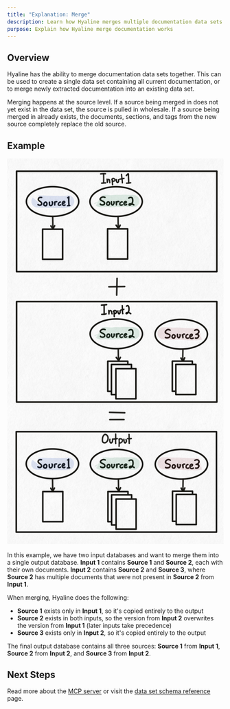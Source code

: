 ```yaml
---
title: "Explanation: Merge"
description: Learn how Hyaline merges multiple documentation data sets
purpose: Explain how Hyaline merge documentation works
---
```

## Overview

Hyaline has the ability to merge documentation data sets together. This can be used to create a single data set containing all current documentation, or to merge newly extracted documentation into an existing data set.

Merging happens at the source level. If a source being merged in does not yet exist in the data set, the source is pulled in wholesale. If a source being merged in already exists, the documents, sections, and tags from the new source completely replace the old source.

## Example

<div class="portrait">

![Example](./_img/merge-example.svg)

In this example, we have two input databases and want to merge them into a single output database. **Input 1** contains **Source 1** and **Source 2**, each with their own documents. **Input 2** contains **Source 2** and **Source 3**, where **Source 2** has multiple documents that were not present in **Source 2** from **Input 1**.

When merging, Hyaline does the following:
- **Source 1** exists only in **Input 1**, so it's copied entirely to the output
- **Source 2** exists in both inputs, so the version from **Input 2** overwrites the version from **Input 1** (later inputs take precedence)
- **Source 3** exists only in **Input 2**, so it's copied entirely to the output

The final output database contains all three sources: **Source 1** from **Input 1**, **Source 2** from **Input 2**, and **Source 3** from **Input 2**.

</div>

## Next Steps
Read more about the [MCP server](./mcp.md) or visit the [data set schema reference](../reference/data-set.md) page.